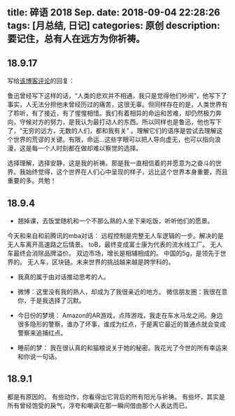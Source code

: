 title: 碎语 2018 Sep.
date: 2018-09-04 22:28:26
tags: [月总结, 日记]
categories: 原创
description: 要记住，总有人在远方为你祈祷。
---

## 18.9.17

写给[该博客评论](http://chocoluffy.com/2018/09/01/%E7%A2%8E%E8%AF%AD-2018-Aug/#comment-4099331549)的回复：

鲁迅曾经写下这样的话，“人类的悲欢并不相通，我只是觉得他们吵闹”，他写下了事实，人无法分担他未曾经历过的痛苦，这很无辜。但同样存在的是，人类世界有了聆听，有了接近，有了惺惺相惜。我们有着相异的命运和苦难，却仍然极力奔向，守候对方的努力，是我认为最打动人的东西。所以同样也是鲁迅，他也写下了，“无穷的远方，无数的人们，都和我有关” 。理解它们的语序是尝试去理解这个世界的荒谬的关键。有限，命运...这些字眼可以把人导向虚无，也可以指向浪漫，这是每一个人时刻都在做却难以察觉的选择。

选择理解，选择安静，这是我的祈祷。那是我一直相信着的并愿意为之奋斗的世界。我始终觉得，这个世界在人们心中呈现的样子，远比这个世界本身重要，而且重要的多。共勉！


## 18.9.4

- 翘掉课，去饭堂随机和一个不那么熟的人坐下来吃饭，听听他们的愿景。

今天和来自和前腾讯的mba对话：
远程控制是完整无人车逻辑的一步。解决的是无人车离开高速路之后情景。
toB，最终变成富士康为代表的流水线工厂。
无人车最终会消除品牌溢价。
双边市场，增长是相辅相成的。
中国的5g，是领先于世界的。
无人车，区块链。未来世界的挑战越来越是跨学科的。

- 我真的属于由对话推动思考的人。

- 微博：这里没有我的熟人，却成为了我很亲近的地方。
微信朋友圈：我很在意你，于是我选择了沉默。

- 今日份的梦境：
Amazon的AR游戏，点阵游戏，我走在车水马龙之间。身边很多隐形的警察，谁办了坏事，谁成为红点，于是离它最近的普通点就会变成警察来追捕红点。

- 睡前的梦：
我在很认真的和猫粮说关于她的秘密。我花光了今世的所有幸运来和你说一句话。

## 18.9.1 

都是有原因的。
有些动作，你看得出它背后的所有阳光与祈祷。
有些坏，其实是所有曾经饱受的戾气，浮夸和嘲讽在那一瞬间借由那个人表达而已。